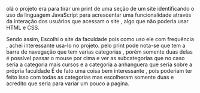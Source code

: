 olá
o projeto era para tirar um print de uma seção de um site identificando o uso da linguagem JavaScript para acrescentar uma funcionalidade
através da interação dos usuários que acessam o site , algo que não poderia usar HTML e CSS.

Sendo assim, Escolhi o site da faculdade pois como uso ele com frequência , achei interessante usa-lo no projeto. 
pelo print pode nota-se que tem a barra de navegação que tem varias categorias , 
porém somente duas delas é possível passar o mouse por cima e ver as subcategorias que no caso seria a categoria mais cursos e a categoria a anhanguera que seria sobre a própria faculdade 
É  de fato uma coisa bem interessante , pois poderiam ter feito isso com todas as categorias mas escolheram somente duas e acredito que seria para variar um pouco a pagina.
